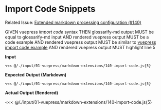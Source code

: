 # Import Code Snippets

Related Issue: [Extended markdown processing configuration (#140)](https://github.com/about-code/glossarify-md/issues/140)

[vp-code]: https://vuepress.vuejs.org/guide/markdown.html#import-code-snippets

GIVEN vuepress *import code* syntax
THEN glossarify-md output MUST be equal to glossarify-md input
AND rendered vuepress output MUST be a code example
AND rendered vuepress output MUST be similar to [vuepress import code example][vp-code]
AND rendered vuepress output MUST highlight line 5


**Input**
~~~
<<< @/./input/01-vuepress/markdown-extensions/140-import-code.js{5}
~~~

**Expected Output (Markdown)**

~~~
<<< @/./input/01-vuepress/markdown-extensions/140-import-code.js{5}
~~~

**Actual Output (Rendered)**

<<< @/./input/01-vuepress/markdown-extensions/140-import-code.js{5}
